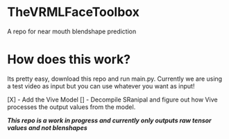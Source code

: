 # TheVRMLFaceToolbox
A repo for near mouth blendshape prediction

# How does this work?
Its pretty easy, download this repo and run main.py. Currently we are using a test video as input but you can use whatever you want as input!

[X] - Add the Vive Model
[]  - Decompile SRanipal and figure out how Vive processes the output values from the model.

***This repo is a work in progress and currently only outputs raw tensor values and not blenshapes***
